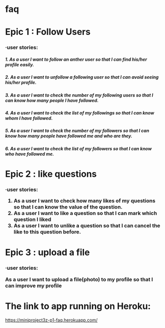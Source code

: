 # faq

# Epic 1 : Follow Users
    
<h3> ·user stories:
    
<h5> 1. As a user I want to follow an anther user so that I can find his/her profile easily.
<h5> 2. As a user I want to unfollow a following user so that I can avoid seeing his/her profile.
<h5>3. As a user I want to check the number of my following users so that I can know how many people I have followed.
<h5>4. As a user I want to check the list of my followings so that I can know whom I have followed.
<h5>5. As a user I want to check the number of my followers so that I can know how many people have followed me and who are they.
<h5>6. As a user I want to check the list of my followers so that I can know who have followed me.
    
# Epic 2 : like questions

<h3> ·user stories:
    
 1. As a user I want to check how many likes of my questions so that I can know the value of the question.
 2. As a user I want to like a question so that I can mark which question I liked
 3. As a user I want to unlike a question so that I can cancel the like to this question before.
 
 # Epic 3 : upload a file
 
 <h3> ·user stories:
    
 As a user I want to upload a file(photo) to my profile so that I can improve my profile
 
 
 # The link to app running on Heroku:
 https://miniproject3z-p1-faq.herokuapp.com/
 
